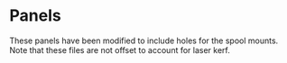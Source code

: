 # Panels

These panels have been modified to include holes for the spool mounts.  Note that these files are not offset to account for laser kerf.
